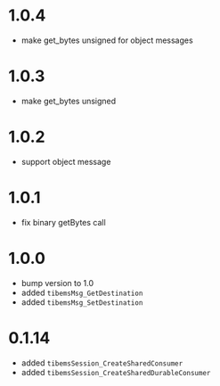 # 1.0.4

* make get_bytes unsigned for object messages

# 1.0.3

* make get_bytes unsigned

# 1.0.2

* support object message

# 1.0.1

* fix binary getBytes call

# 1.0.0

* bump version to 1.0
* added `tibemsMsg_GetDestination`
* added `tibemsMsg_SetDestination`

# 0.1.14

* added `tibemsSession_CreateSharedConsumer`
* added `tibemsSession_CreateSharedDurableConsumer`